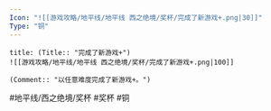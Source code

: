 ```yaml
---
Icon: "![[游戏攻略/地平线/地平线 西之绝境/奖杯/完成了新游戏+.png|30]]"
Type: "铜"
---
```

```ad-common-bronze-trophy
title: (Title:: "完成了新游戏+")
![[游戏攻略/地平线/地平线 西之绝境/奖杯/完成了新游戏+.png|100]]

(Comment:: "以任意难度完成了新游戏+。")
```

#地平线/西之绝境/奖杯 #奖杯 #铜
